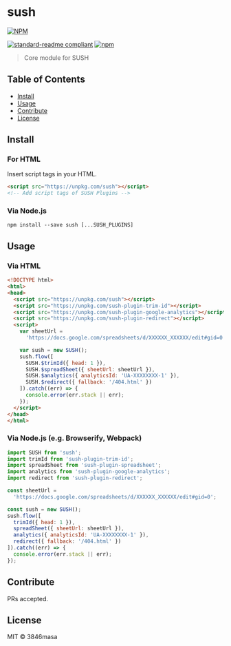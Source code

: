 # sush

[![NPM](https://nodei.co/npm/sush.png?compact=true)](https://nodei.co/npm/sush/)

[![standard-readme compliant](https://img.shields.io/badge/standard--readme-OK-green.svg?style=flat-square)](https://github.com/RichardLitt/standard-readme)
[![npm](https://img.shields.io/npm/v/sush.svg?style=flat-square)](https://www.npmjs.com/package/sush)

> Core module for SUSH

## Table of Contents

- [Install](#install)
- [Usage](#usage)
- [Contribute](#contribute)
- [License](#license)

## Install

### For HTML

Insert script tags in your HTML.
```html
<script src="https://unpkg.com/sush"></script>
<!-- Add script tags of SUSH Plugins -->
```

### Via Node.js
```
npm install --save sush [...SUSH_PLUGINS]
```

## Usage

### Via HTML

```html
<!DOCTYPE html>
<html>
<head>
  <script src="https://unpkg.com/sush"></script>
  <script src="https://unpkg.com/sush-plugin-trim-id"></script>
  <script src="https://unpkg.com/sush-plugin-google-analytics"></script>
  <script src="https://unpkg.com/sush-plugin-redirect"></script>
  <script>
    var sheetUrl =
      'https://docs.google.com/spreadsheets/d/XXXXXX_XXXXXX/edit#gid=0';

    var sush = new SUSH();
    sush.flow([
      SUSH.$trimId({ head: 1 }),
      SUSH.$spreadSheet({ sheetUrl: sheetUrl }),
      SUSH.$analytics({ analyticsId: 'UA-XXXXXXXX-1' }),
      SUSH.$redirect({ fallback: '/404.html' })
    ]).catch((err) => {
      console.error(err.stack || err);
    });
  </script>
</head>
</html>
```

### Via Node.js (e.g. Browserify, Webpack)

```js
import SUSH from 'sush';
import trimId from 'sush-plugin-trim-id';
import spreadSheet from 'sush-plugin-spreadsheet';
import analytics from 'sush-plugin-google-analytics';
import redirect from 'sush-plugin-redirect';

const sheetUrl =
  'https://docs.google.com/spreadsheets/d/XXXXXX_XXXXXX/edit#gid=0';

const sush = new SUSH();
sush.flow([
  trimId({ head: 1 }),
  spreadSheet({ sheetUrl: sheetUrl }),
  analytics({ analyticsId: 'UA-XXXXXXXX-1' }),
  redirect({ fallback: '/404.html' })
]).catch((err) => {
  console.error(err.stack || err);
});
```

## Contribute

PRs accepted.

## License

MIT © 3846masa
